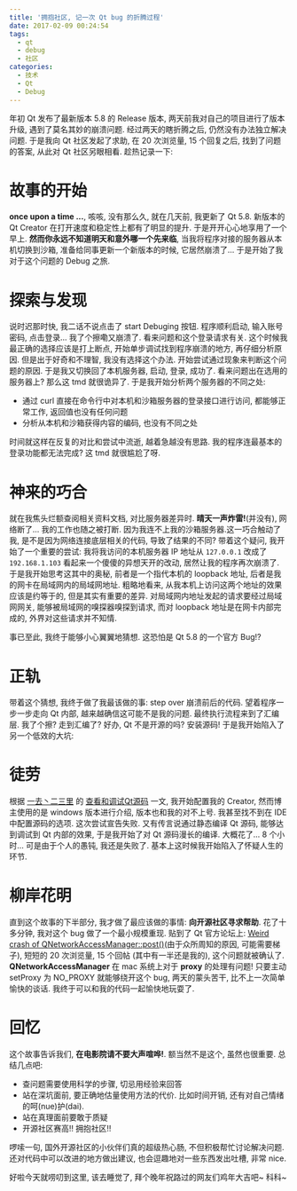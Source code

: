 ```yaml
---
title: '拥抱社区, 记一次 Qt bug 的折腾过程'
date: 2017-02-09 00:24:54
tags:
  - qt
  - debug
  - 社区
categories:
  - 技术
  - Qt
  - Debug
---
```


年初 Qt 发布了最新版本 5.8 的 Release 版本, 两天前我对自己的项目进行了版本升级, 遇到了莫名其妙的崩溃问题. 经过两天的瞎折腾之后, 仍然没有办法独立解决问题. 于是我向 Qt 社区发起了求助, 在 20 次浏览量, 15 个回复之后, 找到了问题的答案, 从此对 Qt 社区另眼相看. 趁热记录一下:

<!--more-->

# 故事的开始
**once upon a time ...**, 咳咳, 没有那么久, 就在几天前, 我更新了 Qt 5.8. 新版本的 Qt Creator 在打开速度和稳定性上都有了明显的提升. 于是开开心心地享用了一个早上. **然而你永远不知道明天和意外哪一个先来临**, 当我将程序对接的服务器从本机切换到沙箱, 准备给同事更新一个新版本的时候, 它居然崩溃了... 于是开始了我对于这个问题的 Debug 之旅.

# 探索与发现
说时迟那时快, 我二话不说点击了 start Debuging 按钮. 程序顺利启动, 输入账号密码, 点击登录... 我了个擦嘞又崩溃了. 看来问题和这个登录请求有关. 
这个时候我最正确的选择应该是打上断点, 开始单步调试找到程序崩溃的地方, 再仔细分析原因. 但是出于好奇和不理智, 我没有选择这个办法. 开始尝试通过现象来判断这个问题的原因. 
于是我又切换回了本机服务器, 启动, 登录, 成功了. 看来问题出在选用的服务器上? 那么这 tmd 就很诡异了. 于是我开始分析两个服务器的不同之处:
- 通过 curl 直接在命令行中对本机和沙箱服务器的登录接口进行访问, 都能够正常工作, 返回值也没有任何问题
- 分析从本机和沙箱获得内容的编码, 也没有不同之处

时间就这样在反复的对比和尝试中流逝, 越着急越没有思路. 我的程序连最基本的登录功能都无法完成? 这 tmd 就很尴尬了呀.

# 神来的巧合
就在我焦头烂额查阅相关资料文档, 对比服务器差异时. **晴天一声炸雷!**(并没有), 网络断了... 我的工作也随之被打断. 因为我连不上我的沙箱服务器.这一巧合触动了我, 是不是因为网络连接底层相关的代码, 导致了结果的不同? 带着这个疑问, 我开始了一个重要的尝试:
我将我访问的本机服务器 IP 地址从 `127.0.0.1` 改成了 `192.168.1.103`
看起来一个傻傻的异想天开的改动, 居然让我的程序再次崩溃了. 于是我开始思考这其中的奥秘, 前者是一个指代本机的 loopback 地址, 后者是我的网卡在局域网内的局域网地址. 粗略地看来, 从我本机上访问这两个地址的效果应该是约等于的, 但是其实有重要的差异. 对局域网内地址发起的请求要经过局域网网关, 能够被局域网的嗅探器嗅探到请求, 而对 loopback 地址是在网卡内部完成的, 外界对这些请求并不知情.

事已至此, 我终于能够小心翼翼地猜想. 这恐怕是 Qt 5.8 的一个官方 Bug!?

# 正轨
带着这个猜想, 我终于做了我最该做的事: step over 崩溃前后的代码. 望着程序一步一步走向 Qt 内部, 越来越确信这可能不是我的问题. 最终执行流程来到了汇编层. 
我了个擦? 走到汇编了? 好办, Qt 不是开源的吗? 安装源码! 于是我开始陷入了另一个低效的大坑:

# 徒劳
根据 [一去丶二三里](http://blog.csdn.net/liang19890820/) 的 [查看和调试Qt源码](http://blog.csdn.net/liang19890820/article/details/54346241) 一文, 我开始配置我的 Creator, 然而博主使用的是 windows 版本进行介绍, 版本也和我的对不上号. 我甚至找不到在 IDE 中配置源码的选项. 这次尝试宣告失败. 
又有传言说通过静态编译 Qt 源码, 能够达到调试到 Qt 内部的效果, 于是我开始了对 Qt 源码漫长的编译. 大概花了... 8 个小时... 可是由于个人的愚钝, 我还是失败了. 基本上这时候我开始陷入了怀疑人生的环节.

# 柳岸花明
直到这个故事的下半部分, 我才做了最应该做的事情: **向开源社区寻求帮助**. 花了十多分钟, 我对这个 bug 做了一个最小规模重现. 贴到了 Qt 官方论坛上: [Weird crash of QNetworkAccessManager::post()](https://forum.qt.io/topic/75951/weird-crash-of-qnetworkaccessmanager-post)(由于众所周知的原因, 可能需要梯子), 短短的 20 次浏览量, 15 个回帖 (其中有一半还是我的), 这个问题就被确认了. **QNetworkAccessManager** 在 mac 系统上对于 **proxy** 的处理有问题! 只要主动 setProxy 为 NO_PROXY 就能够绕开这个 bug, 两天的蒙头苦干, 比不上一次简单愉快的谈话. 我终于可以和我的代码一起愉快地玩耍了.

# 回忆
这个故事告诉我们, **在电影院请不要大声喧哗!**. 额当然不是这个, 虽然也很重要. 总结几点吧:
- 查问题需要使用科学的步骤, 切忌用经验来回答
- 站在深坑面前, 要正确地估量使用方法的代价. 比如时间开销, 还有对自己情绪的呵(nue)护(dai).
- 站在真理面前要敢于质疑
- 开源社区赛高!! 拥抱社区!!

啰嗦一句, 国外开源社区的小伙伴们真的超级热心肠, 不但积极帮忙讨论解决问题. 还对代码中可以改进的地方做出建议, 也会逗趣地对一些东西发出吐槽, 非常 nice. 

好啦今天就唠叨到这里, 该去睡觉了, 拜个晚年祝路过的网友们鸡年大吉吧~ 科科~

